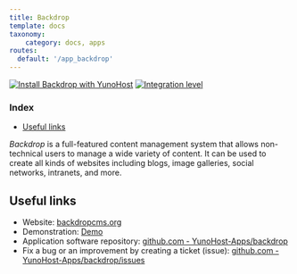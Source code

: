 ```yaml
---
title: Backdrop
template: docs
taxonomy:
    category: docs, apps
routes:
  default: '/app_backdrop'
---
```


[![Install Backdrop with YunoHost](https://install-app.yunohost.org/install-with-yunohost.svg)](https://install-app.yunohost.org/?app=backdrop) [![Integration level](https://dash.yunohost.org/integration/backdrop.svg)](https://dash.yunohost.org/appci/app/backdrop)

### Index

- [Useful links](#useful-links)

*Backdrop* is a full-featured content management system that allows non-technical users to manage a wide variety of content. It can be used to create all kinds of websites including blogs, image galleries, social networks, intranets, and more.

## Useful links

+ Website: [backdropcms.org](https://backdropcms.org/)
+ Demonstration: [Demo](https://backdropcms.org/demo)
+ Application software repository: [github.com - YunoHost-Apps/backdrop](https://github.com/YunoHost-Apps/backdrop_ynh)
+ Fix a bug or an improvement by creating a ticket (issue): [github.com - YunoHost-Apps/backdrop/issues](https://github.com/YunoHost-Apps/backdrop_ynh/issues)
